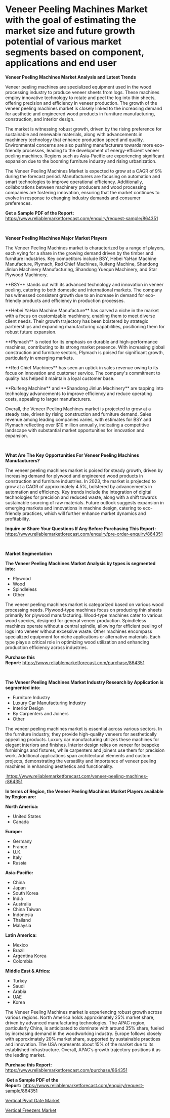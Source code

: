 <p><h1>Veneer Peeling Machines Market with the goal of estimating the market size and future growth potential of various market segments based on component, applications and end user</h1></p><p><strong>Veneer Peeling Machines Market Analysis and Latest Trends</strong></p>
<p><p>Veneer peeling machines are specialized equipment used in the wood processing industry to produce veneer sheets from logs. These machines employ innovative technology to rotate and peel the log into thin sheets, offering precision and efficiency in veneer production. The growth of the veneer peeling machines market is closely linked to the increasing demand for aesthetic and engineered wood products in furniture manufacturing, construction, and interior design.</p><p>The market is witnessing robust growth, driven by the rising preference for sustainable and renewable materials, along with advancements in machinery technology that enhance production speed and quality. Environmental concerns are also pushing manufacturers towards more eco-friendly processes, leading to the development of energy-efficient veneer peeling machines. Regions such as Asia-Pacific are experiencing significant expansion due to the booming furniture industry and rising urbanization.</p><p>The Veneer Peeling Machines Market is expected to grow at a CAGR of 9% during the forecast period. Manufacturers are focusing on automation and smart technologies to improve operational efficiency. Additionally, collaborations between machinery producers and wood processing companies are fostering innovation, ensuring that the market continues to evolve in response to changing industry demands and consumer preferences.</p></p>
<p><strong>Get a Sample PDF of the Report:&nbsp;</strong> <a href="https://www.reliablemarketforecast.com/enquiry/request-sample/864351?utm_campaign=1888&utm_medium=2&utm_source=Github&utm_content=ia&utm_term=20022025&utm_id=veneer-peeling-machines">https://www.reliablemarketforecast.com/enquiry/request-sample/864351</a></p>
<p>&nbsp;</p>
<p><strong>Veneer Peeling Machines Major Market Players</strong></p>
<p><p>The Veneer Peeling Machines market is characterized by a range of players, each vying for a share in the growing demand driven by the timber and furniture industries. Key competitors include BSY, Hebei YaHan Machine Manufacture, Plymach, Red Chief Machines, Ruifeng Machine, Shandong Jinlun Machinery Manufacturing, Shandong Yuequn Machinery, and Star Plywood Machinery.</p><p>**BSY** stands out with its advanced technology and innovation in veneer peeling, catering to both domestic and international markets. The company has witnessed consistent growth due to an increase in demand for eco-friendly products and efficiency in production processes.</p><p>**Hebei YaHan Machine Manufacture** has carved a niche in the market with a focus on customizable machinery, enabling them to meet diverse client needs. Their growth trajectory has been bolstered by strategic partnerships and expanding manufacturing capabilities, positioning them for robust future expansion.</p><p>**Plymach** is noted for its emphasis on durable and high-performance machines, contributing to its strong market presence. With increasing global construction and furniture sectors, Plymach is poised for significant growth, particularly in emerging markets.</p><p>**Red Chief Machines** has seen an uptick in sales revenue owing to its focus on innovation and customer service. The company's commitment to quality has helped it maintain a loyal customer base.</p><p>**Ruifeng Machine** and **Shandong Jinlun Machinery** are tapping into technology advancements to improve efficiency and reduce operating costs, appealing to larger manufacturers.</p><p>Overall, the Veneer Peeling Machines market is projected to grow at a steady rate, driven by rising construction and furniture demand. Sales revenue among leading companies varies, with estimates for BSY and Plymach reflecting over $10 million annually, indicating a competitive landscape with substantial market opportunities for innovation and expansion.</p></p>
<p>&nbsp;</p>
<p><strong>What Are The Key Opportunities For Veneer Peeling Machines Manufacturers?</strong></p>
<p><p>The veneer peeling machines market is poised for steady growth, driven by increasing demand for plywood and engineered wood products in construction and furniture industries. In 2023, the market is projected to grow at a CAGR of approximately 4.5%, bolstered by advancements in automation and efficiency. Key trends include the integration of digital technologies for precision and reduced waste, along with a shift towards sustainable sourcing of raw materials. Future outlook suggests expansion in emerging markets and innovations in machine design, catering to eco-friendly practices, which will further enhance market dynamics and profitability.</p></p>
<p><strong>Inquire or Share Your Questions If Any Before Purchasing This Report:</strong> <a href="https://www.reliablemarketforecast.com/enquiry/pre-order-enquiry/864351?utm_campaign=1888&utm_medium=2&utm_source=Github&utm_content=ia&utm_term=20022025&utm_id=veneer-peeling-machines">https://www.reliablemarketforecast.com/enquiry/pre-order-enquiry/864351</a></p>
<p>&nbsp;</p>
<p><strong>Market Segmentation</strong></p>
<p><strong>The Veneer Peeling Machines Market Analysis by types is segmented into:</strong></p>
<p><ul><li>Plywood</li><li>Wood</li><li>Spindleless</li><li>Other</li></ul></p>
<p><p>The veneer peeling machines market is categorized based on various wood processing needs. Plywood-type machines focus on producing thin sheets primarily for plywood manufacturing. Wood-type machines cater to various wood species, designed for general veneer production. Spindleless machines operate without a central spindle, allowing for efficient peeling of logs into veneer without excessive waste. Other machines encompass specialized equipment for niche applications or alternative materials. Each type plays a critical role in optimizing wood utilization and enhancing production efficiency across industries.</p></p>
<p><strong>Purchase this Report:&nbsp;</strong><a href="https://www.reliablemarketforecast.com/purchase/864351?utm_campaign=1888&utm_medium=2&utm_source=Github&utm_content=ia&utm_term=20022025&utm_id=veneer-peeling-machines">https://www.reliablemarketforecast.com/purchase/864351</a></p>
<p>&nbsp;</p>
<p><strong>The Veneer Peeling Machines Market Industry Research by Application is segmented into:</strong></p>
<p><ul><li>Furniture Industry</li><li>Luxury Car Manufacturing Industry</li><li>Interior Design</li><li>By Carpenters and Joiners</li><li>Other</li></ul></p>
<p><p>The veneer peeling machines market is essential across various sectors. In the furniture industry, they provide high-quality veneers for aesthetically appealing products. Luxury car manufacturing utilizes these machines for elegant interiors and finishes. Interior design relies on veneer for bespoke furnishings and fixtures, while carpenters and joiners use them for precision work. Additional applications span architectural elements and custom projects, demonstrating the versatility and importance of veneer peeling machines in enhancing aesthetics and functionality.</p></p>
<p><a href="https://www.reliablemarketforecast.com/veneer-peeling-machines-r864351?utm_campaign=1888&utm_medium=2&utm_source=Github&utm_content=ia&utm_term=20022025&utm_id=veneer-peeling-machines">&nbsp;https://www.reliablemarketforecast.com/veneer-peeling-machines-r864351</a></p>
<p><strong>In terms of Region, the Veneer Peeling Machines Market Players available by Region are:</strong></p>
<p>
    <p> <strong> North America: </strong>
        <ul>
            <li>United States</li>
            <li>Canada</li>
        </ul>
        </p> 
    <p> <strong> Europe: </strong>
        <ul>
            <li>Germany</li>
            <li>France</li>
            <li>U.K.</li>
            <li>Italy</li>
            <li>Russia</li>
        </ul>
        </p> 
    <p> <strong> Asia-Pacific: </strong>
        <ul>
            <li>China</li>
            <li>Japan</li>
            <li>South Korea</li>
            <li>India</li>
            <li>Australia</li>
            <li>China Taiwan</li>
            <li>Indonesia</li>
            <li>Thailand</li>
            <li>Malaysia</li>
        </ul>
        </p> 
    <p> <strong> Latin America: </strong>
        <ul>
            <li>Mexico</li>
            <li>Brazil</li>
            <li>Argentina Korea</li>
            <li>Colombia</li>
        </ul>
        </p> 
    <p> <strong> Middle East & Africa: </strong>
        <ul>
            <li>Turkey</li>
            <li>Saudi</li>
            <li>Arabia</li>
            <li>UAE</li>
            <li>Korea</li>
        </ul>
    </p>
    </p>
<p><p>The Veneer Peeling Machines market is experiencing robust growth across various regions. North America holds approximately 25% market share, driven by advanced manufacturing technologies. The APAC region, particularly China, is anticipated to dominate with around 35% share, fueled by increasing demand in the woodworking industry. Europe follows closely with approximately 20% market share, supported by sustainable practices and innovation. The USA represents about 15% of the market due to its established infrastructure. Overall, APAC’s growth trajectory positions it as the leading market.</p></p>
<p><strong>Purchase this Report: </strong><a href="https://www.reliablemarketforecast.com/purchase/864351?utm_campaign=1888&utm_medium=2&utm_source=Github&utm_content=ia&utm_term=20022025&utm_id=veneer-peeling-machines">https://www.reliablemarketforecast.com/purchase/864351</a></p>
<p>&nbsp;<strong>Get a Sample PDF of the Report:&nbsp;&nbsp;</strong><a href="https://www.reliablemarketforecast.com/enquiry/request-sample/864351?utm_campaign=1888&utm_medium=2&utm_source=Github&utm_content=ia&utm_term=20022025&utm_id=veneer-peeling-machines">https://www.reliablemarketforecast.com/enquiry/request-sample/864351</a></p>
<p><strong></strong></p>
<p><p><a href="https://github.com/akpthobs/Market-Research-Report-List-1/blob/main/vertical-pivot-gate-market.md?utm_campaign=1888&utm_medium=2&utm_source=Github&utm_content=ia&utm_term=20022025&utm_id=veneer-peeling-machines">Vertical Pivot Gate Market</a></p><p><a href="https://github.com/gulaimolin/Market-Research-Report-List-7/blob/main/vertical-freezers-market.md?utm_campaign=1888&utm_medium=2&utm_source=Github&utm_content=ia&utm_term=20022025&utm_id=veneer-peeling-machines">Vertical Freezers Market</a></p></p>